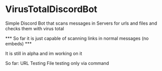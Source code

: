 # VirusTotalDiscordBot
Simple Discord Bot that scans messages in Servers for urls and files and checks them with virus total

*** So far it is just capable of scanning links in normal messages (no embeds) ***

It is still in alpha and im working on it

So far: 
URL Testing
File testing only via command
